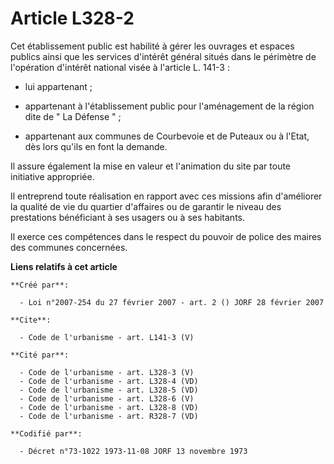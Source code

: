 # Article L328-2

Cet établissement public est habilité à gérer les ouvrages et espaces publics ainsi que les services d'intérêt général situés
dans le périmètre de l'opération d'intérêt national visée à l'article L. 141-3 :

- lui appartenant ;

- appartenant à l'établissement public pour l'aménagement de la région dite de " La Défense " ;

- appartenant aux communes de Courbevoie et de Puteaux ou à l'Etat, dès lors qu'ils en font la demande. 

Il assure également la mise en valeur et l'animation du site par toute initiative appropriée. 

Il entreprend toute réalisation en rapport avec ces missions afin d'améliorer la qualité de vie du quartier d'affaires ou de
garantir le niveau des prestations bénéficiant à ses usagers ou à ses habitants. 

Il exerce ces compétences dans le respect du pouvoir de police des maires des communes concernées.

**Liens relatifs à cet article**

	**Créé par**:

	  - Loi n°2007-254 du 27 février 2007 - art. 2 () JORF 28 février 2007

	**Cite**:

	  - Code de l'urbanisme - art. L141-3 (V)

	**Cité par**:

	  - Code de l'urbanisme - art. L328-3 (V)
	  - Code de l'urbanisme - art. L328-4 (VD)
	  - Code de l'urbanisme - art. L328-5 (VD)
	  - Code de l'urbanisme - art. L328-6 (V)
	  - Code de l'urbanisme - art. L328-8 (VD)
	  - Code de l'urbanisme - art. R328-7 (VD)

	**Codifié par**:

	  - Décret n°73-1022 1973-11-08 JORF 13 novembre 1973
